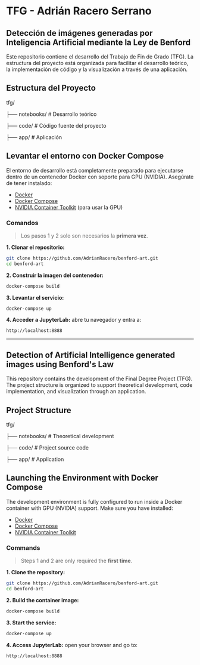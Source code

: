 # TFG - Adrián Racero Serrano

## Detección de imágenes generadas por Inteligencia Artificial mediante la Ley de Benford

Este repositorio contiene el desarrollo del Trabajo de Fin de Grado (TFG). La estructura del proyecto está organizada para facilitar el desarrollo teórico, la implementación de código y la visualización a través de una aplicación.

## Estructura del Proyecto

tfg/

├── notebooks/   # Desarrollo teórico 

├── code/        # Código fuente del proyecto

├── app/         # Aplicación 


## Levantar el entorno con Docker Compose

El entorno de desarrollo está completamente preparado para ejecutarse dentro de un contenedor Docker con soporte para GPU (NVIDIA). Asegúrate de tener instalado:

- [Docker](https://www.docker.com/)
- [Docker Compose](https://docs.docker.com/compose/)
- [NVIDIA Container Toolkit](https://docs.nvidia.com/datacenter/cloud-native/container-toolkit/install-guide.html) (para usar la GPU)

### Comandos

> Los pasos 1 y 2 solo son necesarios la **primera vez**.

**1. Clonar el repositorio:**

```bash
git clone https://github.com/AdrianRacero/benford-art.git
cd benford-art
```

**2. Construir la imagen del contenedor:**

```bash
docker-compose build
```

**3. Levantar el servicio:**

```bash
docker-compose up
```

**4. Acceder a JupyterLab:** abre tu navegador y entra a:

```bash
http://localhost:8888
```

---

## Detection of Artificial Intelligence generated images using Benford's Law

This repository contains the development of the Final Degree Project (TFG). The project structure is organized to support theoretical development, code implementation, and visualization through an application.

## Project Structure

tfg/

├── notebooks/   # Theoretical development

├── code/        # Project source code

├── app/         # Application

## Launching the Environment with Docker Compose

The development environment is fully configured to run inside a Docker container with GPU (NVIDIA) support. Make sure you have installed:

- [Docker](https://www.docker.com/)
- [Docker Compose](https://docs.docker.com/compose/)
- [NVIDIA Container Toolkit](https://docs.nvidia.com/datacenter/cloud-native/container-toolkit/install-guide.html)

### Commands

> Steps 1 and 2 are only required the **first time**.

**1. Clone the repository:**

```bash
git clone https://github.com/AdrianRacero/benford-art.git
cd benford-art
```

**2. Build the container image:**

```bash
docker-compose build
```

**3. Start the service:**

```bash
docker-compose up
```

**4. Access JupyterLab:** open your browser and go to:

```bash
http://localhost:8888
```
